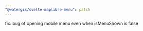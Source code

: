 ```yaml
---
"@watergis/svelte-maplibre-menu": patch
---
```


fix: bug of opening mobile menu even when isMenuShown is false
